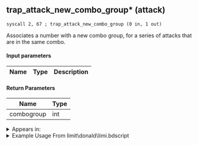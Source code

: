 ## trap_attack_new_combo_group* (attack)

`syscall 2, 67 ; trap_attack_new_combo_group (0 in, 1 out)`

Associates a number with a new combo group, for a series of attacks that are in the same combo.

#### Input parameters
| Name | Type | Description
|------|------|------------


#### Return Parameters
| Name | Type
|------|-----
| combogroup   | int   


<details>
	<summary>Appears in:</summary>
| filename | Entity (obj)
|----------|-------------
| limit\donald\limi.bdscript       |           
| limit\donald_wi\limi.bdscript       |           
| obj\B_AL100_2ND\b_al.bdscript       | ((M) Blizzard Lord)          
| obj\B_AL100_ICE\b_al.bdscript       | ((B) Blizzard Lord)          
| obj\B_CA040\b_ca.bdscript       | ((M) Undead Pirate C)          
| obj\B_CA040_PUB\b_ca.bdscript       | ()          
| obj\B_EX120\b_ex.bdscript       | ((B) Demyx (Only playing sitar?))          
| obj\B_EX120_HB\b_ex.bdscript       | ((B) Demyx)          
| obj\B_EX120_HB_LV99\b_ex.bdscript       | ((B99) Demyx (Limit Cut))          
| obj\B_EX140\b_ex.bdscript       | ((B) Xigbar)          
| obj\B_EX140_LV99\b_ex.bdscript       | ((B99) Xigbar (Limit Cut))          
| obj\B_EX170_LAST\b_ex.bdscript       | ((B) Xemnas (Final))          
| obj\B_EX170_LAST_LV99\b_ex.bdscript       | ((B99) Xemnas (Final) (Limit Cut The World of Nothing)?)          
| obj\B_EX180\b_ex.bdscript       | ((?) Xemnas’s dragon (Throne))          
| obj\B_EX260\b_ex.bdscript       | ((B) Xemnas (Armor))          
| obj\B_EX290\b_ex.bdscript       | ((F) Xemnas armor - Xigbar’s arrowgun)          
| obj\B_EX330\b_ex.bdscript       | ((F) Xemnas’s dragon (Flying))          
| obj\B_EX370\b_ex.bdscript       | ((B) Zexion (Absent Silhouette))          
| obj\B_EX400\b_ex.bdscript       | ((B) Larxene (Absent Silhouette))          
| obj\B_EX410\b_ex.bdscript       | ((P) Sora book)          
| obj\B_EX420\b_ex.bdscript       | ((B) Lingering Will)          
| obj\B_LK110\b_lk.bdscript       | ((B) Scar)          
| obj\B_LK120\b_lk.bdscript       | ((B) Groundshaker)          
| obj\B_NM110\b_nm.bdscript       | ((B) The Experiment)          
| obj\B_NM110_HEAD\b_nm.bdscript       | ((B) The Experiment (Head))          
| obj\B_TR000\b_tr.bdscript       | ((B) Hostile Program)          
| obj\EH_G_EX290\g_ex.bdscript       | ((EH) Speeder B (G_EX))          
| obj\EH_G_EX320\g_ex.bdscript       | ((EH) Spiked Roller B (G_EX))          
| obj\M_EX060\m_ex.bdscript       | ((M) Fat Bandit)          
| obj\M_EX110\m_ex.bdscript       | ((M) Silver Rock)          
| obj\M_EX510\m_ex.bdscript       | ((M) Rabid Dog)          
| obj\M_EX670\m_ex.bdscript       | ((M) Living Bone)          
| obj\M_EX720\m_ex.bdscript       | ((M) Shaman)          
| obj\M_EX720_HB\m_ex.bdscript       | ((M) Necromancer)          
| obj\N_AL070_BTL\n_al.bdscript       | ((N) Jafar clone (BTL) (AL))          
| obj\N_CM040_BTL\n_cm.bdscript       | ((N) Vexen (BTL) (CM))          
| obj\N_EX940_BTL\n_ex.bdscript       | ((N) Riku (coat) (BTL) (EX))          
| obj\N_HB630\n_hb.bdscript       | ((N) Sephiroth (HB))          
| obj\P_EH000\p_eh.bdscript       | ((P) Riku)          
| obj\P_EH000_LAST\p_eh.bdscript       | ((P) Riku (final battle))          
| obj\P_EX030\p_ex.bdscript       | ((P) Goofy)          
| obj\P_EX030_NM\p_ex.bdscript       | ((P) Goofy (NM))          
| obj\P_EX030_TR\p_ex.bdscript       | ((N) Goofy (TR))          
| obj\P_EX030_XM\p_ex.bdscript       | ((P) Goofy (XM))          
| obj\P_TR000\p_tr.bdscript       | ((P) Tron)          
| obj\P_WI030\p_ex.bdscript       | ((P) Goofy (WI))          

</details>

<details>
	<summary>Example Usage From limit\donald\limi.bdscript</summary>
```plaintext
L951:
 popToSp 0
 pushImm 0
 popToSp 36
 syscall 2, 67 ; trap_attack_new_combo_group (0 in, 1 out)
 popToSp 32
 pushFromFSpVal 48
 syscall 1, 140 ; trap_target_is_exist (1 in, 1 out)
 jz L1103
```
</details>

